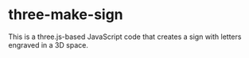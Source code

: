 # three-make-sign
This is a three.js-based JavaScript code that creates a sign with letters engraved in a 3D space.
